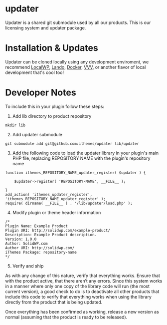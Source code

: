 # updater

Updater is a shared git submodule used by all our products. This is our licensing system and updater package.

# Installation & Updates

Updater can be cloned locally using any development enviroment, we recommend [LocalWP](https://localwp.com/), [Lando](https://lando.dev), [Docker](https://www.docker.com/), [VVV](https://github.com/Varying-Vagrant-Vagrants/VVV), or another flavor of local development that's cool too!

# Developer Notes

To include this in your plugin follow these steps:

1. Add lib directory to product repository

`mkdir lib`

2. Add updater submodule

`git submodule add git@github.com:ithemes/updater lib/updater`
 
3. Add the following code to load the updater library in your plugin's main PHP file, replacing REPOSITORY NAME with the plugin's repository name

```
function ithemes_REPOSITORY_NAME_updater_register( $updater ) { 

    $updater->register( 'REPOSITORY-NAME', __FILE__ );
    
}
add_action( 'ithemes_updater_register', 'ithemes_REPOSITORY_NAME_updater_register' );
require( dirname( __FILE__ ) . '/lib/updater/load.php' );
 ```

4. Modify plugin or theme header information
 
```
/*
Plugin Name: Example Product
Plugin URI: http://solidwp.com/example-product/
Description: Example Product description.
Version: 1.0.0
Author: SolidWP.com
Author URI: http://solidwp.com/
iThemes Package: repository-name
*/
```

5. Verify and ship

As with any change of this nature, verify that everything works. Ensure that with the product active, that there aren’t any errors. Since this system works in a manner where only one copy of the library code will run (the most current version), a good check to do is to deactivate all other products that include this code to verify that everything works when using the library directly from the product that is being updated.

Once everything has been confirmed as working, release a new version as normal (assuming that the product is ready to be released).
